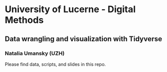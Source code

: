 # University of Lucerne - Digital Methods

## Data wrangling and visualization with Tidyverse

### Natalia Umansky (UZH)

Please find data, scripts, and slides in this repo.
